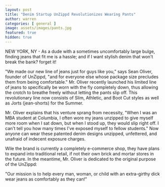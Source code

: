```yaml
---
layout: post
title: "Denim Startup UnZippd Revolutionizes Wearing Pants"
author: warren
categories: [ general ]
image: assets/images/pants.jpg
featured: true
hidden: true
---
```


NEW YORK, NY - As a dude with a sometimes uncomfortably large bulge, finding jeans that fit me is a hassle; and if I want stylish denim that won't break the bank? forget it! 

"We made our new line of jeans just for guys like you," says Sean Oliver, founder of UnZippd, "and for everyone else whose package size precludes them from being comfortable." Mr. Oliver recently launched his limited line of jeans to specifically be worn with the fly completely down, thus allowing the crotch to breathe freely without letting the pants slip off. This revolutionary line now consists of Slim, Athletic, and Boot Cut styles as well as Jorts (jean-shorts) for the Summer. 

Mr. Oliver explains that his venture sprang from necessity, "When I was an MBA student at Columbia, I often wore my jeans unzipped to give myself more room when I sat down, but when I stood up, they would slip right off. I can't tell you how many times I've exposed myself to fellow students." Now anyone can wear these patented denim designs unzipped, unfettered, and unafraid of indecent exposure charges.

Wile the brand is currently a completely e-commerce shop, they have plans to expand into traditional retail, if not their own brick and mortar stores in the future. In the meantime, Mr. Oliver is dedicated to the original purpose of the UnZippd:

"Our mission is to help every man, woman, or child with an extra-girthy dick wear jeans as comfortably as they can!"